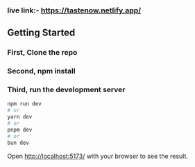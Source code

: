 ### live link:- https://tastenow.netlify.app/

## Getting Started


### First, Clone the repo
### Second, npm install
### Third, run the development server

```bash
npm run dev
# or
yarn dev
# or
pnpm dev
# or
bun dev
```

Open [http://localhost:5173/](http://localhost:5173/) with your browser to see the result.